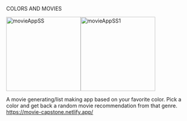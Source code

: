 COLORS AND MOVIES 

<img width="200" alt="movieAppSS" src="https://user-images.githubusercontent.com/47507987/87093940-dea7b280-c1f2-11ea-9c6b-8d4eeda17075.png"><img width="200" alt="movieAppSS1" src="https://user-images.githubusercontent.com/47507987/87099738-65fb2300-c1ff-11ea-9fe3-3446b190cc07.png">

A movie generating/list making app based on your favorite color. Pick a color and get back a random movie recommendation from that genre. https://movie-capstone.netlify.app/
